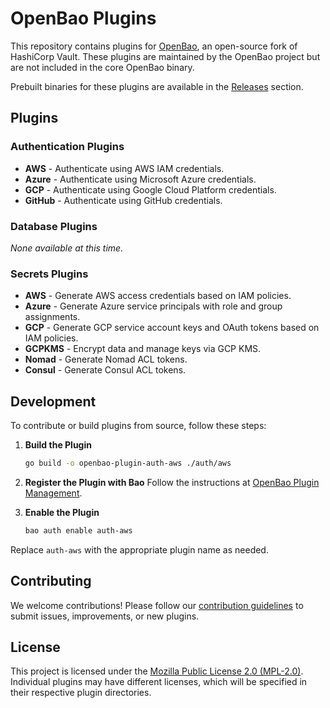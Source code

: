 # OpenBao Plugins

This repository contains plugins for
[OpenBao](https://github.com/openbao/openbao), an open-source fork of HashiCorp
Vault. These plugins are maintained by the OpenBao project but are not included
in the core OpenBao binary.

Prebuilt binaries for these plugins are available in the [Releases](https://github.com/openbao/openbao-plugins/releases) section.

## Plugins

### Authentication Plugins

- **AWS** - Authenticate using AWS IAM credentials.
- **Azure** - Authenticate using Microsoft Azure credentials.
- **GCP** - Authenticate using Google Cloud Platform credentials.
- **GitHub** - Authenticate using GitHub credentials.

### Database Plugins

_None available at this time._

### Secrets Plugins

- **AWS** - Generate AWS access credentials based on IAM policies.
- **Azure** - Generate Azure service principals with role and group assignments.
- **GCP** - Generate GCP service account keys and OAuth tokens based on IAM policies.
- **GCPKMS** - Encrypt data and manage keys via GCP KMS.
- **Nomad** - Generate Nomad ACL tokens.
- **Consul** - Generate Consul ACL tokens.

## Development

To contribute or build plugins from source, follow these steps:

1. **Build the Plugin**

   ```sh
   go build -o openbao-plugin-auth-aws ./auth/aws
   ```

2. **Register the Plugin with Bao**
   Follow the instructions at [OpenBao Plugin Management](https://openbao.org/docs/plugins/plugin-management/).

3. **Enable the Plugin**

   ```sh
   bao auth enable auth-aws
   ```

Replace `auth-aws` with the appropriate plugin name as needed.

## Contributing

We welcome contributions! Please follow our [contribution
guidelines](https://github.com/openbao/openbao/blob/main/CONTRIBUTING.md) to
submit issues, improvements, or new plugins.

## License

This project is licensed under the [Mozilla Public License 2.0
(MPL-2.0)](LICENSE). Individual plugins may have different licenses, which will
be specified in their respective plugin directories.

